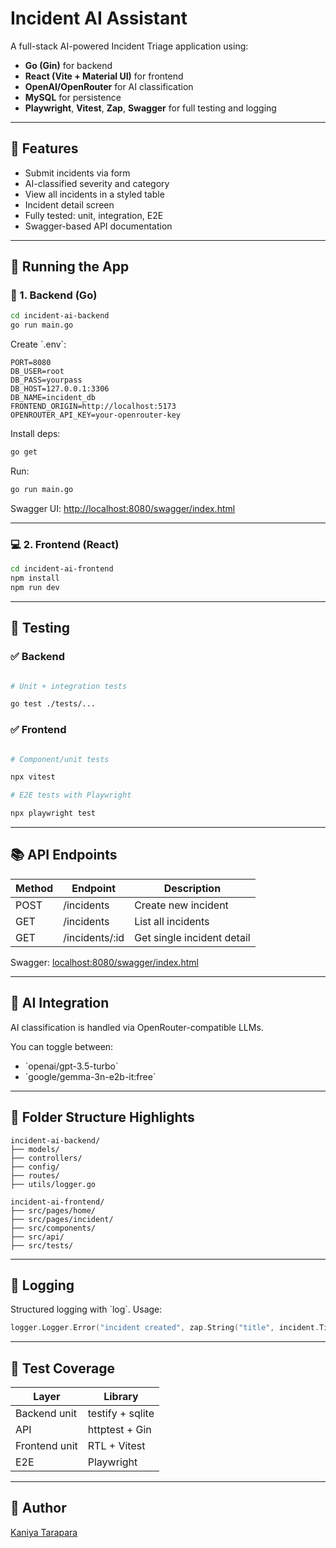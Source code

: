 # Incident AI Assistant

A full-stack AI-powered Incident Triage application using:

- **Go (Gin)** for backend
- **React (Vite + Material UI)** for frontend
- **OpenAI/OpenRouter** for AI classification
- **MySQL** for persistence
- **Playwright**, **Vitest**, **Zap**, **Swagger** for full testing and logging

---

## 🧠 Features

- Submit incidents via form
- AI-classified severity and category
- View all incidents in a styled table
- Incident detail screen
- Fully tested: unit, integration, E2E
- Swagger-based API documentation

---

## 🚀 Running the App

### 🔧 1. Backend (Go)

```bash
cd incident-ai-backend
go run main.go
```

Create \`.env\`:

```env
PORT=8080
DB_USER=root
DB_PASS=yourpass
DB_HOST=127.0.0.1:3306
DB_NAME=incident_db
FRONTEND_ORIGIN=http://localhost:5173
OPENROUTER_API_KEY=your-openrouter-key
```

Install deps:

```bash
go get
```

Run:

```bash
go run main.go
```

Swagger UI: [http://localhost:8080/swagger/index.html](http://localhost:8080/swagger/index.html)

---

### 💻 2. Frontend (React)

```bash
cd incident-ai-frontend
npm install
npm run dev
```

---

## 🧪 Testing

### ✅ Backend

```bash

# Unit + integration tests

go test ./tests/...
```

### ✅ Frontend

```bash

# Component/unit tests

npx vitest

# E2E tests with Playwright

npx playwright test
```

---

## 📚 API Endpoints

| Method | Endpoint       | Description                |
| ------ | -------------- | -------------------------- |
| POST   | /incidents     | Create new incident        |
| GET    | /incidents     | List all incidents         |
| GET    | /incidents/:id | Get single incident detail |

Swagger: [localhost:8080/swagger/index.html](http://localhost:8080/swagger/index.html)

---

## 🧠 AI Integration

AI classification is handled via OpenRouter-compatible LLMs.

You can toggle between:

- \`openai/gpt-3.5-turbo\`
- \`google/gemma-3n-e2b-it:free\`

---

## 📁 Folder Structure Highlights

```
incident-ai-backend/
├── models/
├── controllers/
├── config/
├── routes/
├── utils/logger.go

incident-ai-frontend/
├── src/pages/home/
├── src/pages/incident/
├── src/components/
├── src/api/
├── src/tests/
```

---

## 🧩 Logging

Structured logging with \`log\`. Usage:

```go
logger.Logger.Error("incident created", zap.String("title", incident.Title))
```

---

## 🧪 Test Coverage

| Layer         | Library          |
| ------------- | ---------------- |
| Backend unit  | testify + sqlite |
| API           | httptest + Gin   |
| Frontend unit | RTL + Vitest     |
| E2E           | Playwright       |

---

## 🧠 Author

[Kaniya Tarapara](https://github.com/khtarapara/)

```

```

